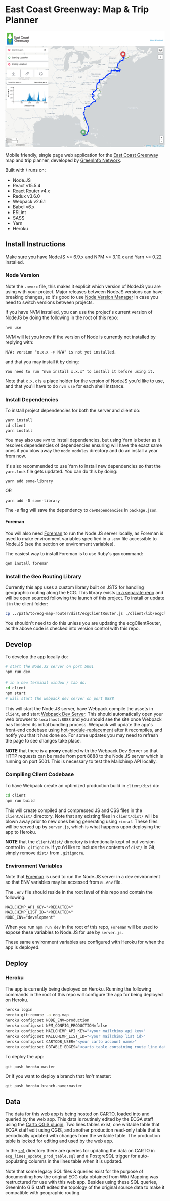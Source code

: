 # East Coast Greenway: Map & Trip Planner
![ecg-map-overview](client/assets/img/ecg-map-overview.png)

Mobile friendly, single page web application for the [East Coast Greenway](http://greenway.org) map and trip planner, developed by [GreenInfo Network](http://greeninfo.org).

Built with / runs on:

- Node.JS
- React v15.5.4
- React Router v4.x
- Redux v3.6.0
- Webpack v2.6.1
- Babel v6.x
- ESLint
- SASS
- Yarn
- Heroku

## Install Instructions
Make sure you have NodeJS >= 6.9.x and NPM >= 3.10.x and Yarn >= 0.22 installed.

### Node Version
Note the `.nvmrc` file, this makes it explicit which version of NodeJS you are using with your project. Major releases between NodeJS versions can have breaking changes, so it's good to use [Node Version Manager](https://github.com/creationix/nvm) in case you need to switch versions between projects.

If you have NVM installed, you can use the project's current version of NodeJS by doing the following in the root of this repo:

```
nvm use
```

NVM will let you know if the version of Node is currently not installed by replying with:

```
N/A: version "x.x.x -> N/A" is not yet installed.
```

and that you may install it by doing:

```
You need to run "nvm install x.x.x" to install it before using it.
```

Note that `x.x.x` is a place holder for the version of NodeJS you'd like to use, and that you'll have to do `nvm use` for each shell instance.

### Install Dependencies
To install project dependencies for both the server and client do:

```
yarn install
cd client
yarn install
```

You may also use `NPM` to install dependencies, but using Yarn is better as it resolves dependencies of dependencies ensuring will have the exact same ones if you blow away the `node_modules` directory and do an install a year from now.

It's also recommended to use Yarn to install new dependencies so that the `yarn.lock` file gets updated. You can do this by doing:

```
yarn add some-library
```

OR

```
yarn add -D some-library
```

The `-D` flag will save the dependency to `devDependencies` in `package.json`.

#### Foreman
You will also need [Foreman](http://ddollar.github.io/foreman/) to run the Node.JS server locally, as Foreman is used to make environment variables specified in a `.env` file accessible to Node.JS (see the section on environment variables).

The easiest way to install Foreman is to use Ruby's `gem` command:

```
gem install foreman
```

### Install the Geo Routing Library
Currently this app uses a custom library built on JSTS for handling geographic routing along the ECG. This library exists [in a separate repo](#) and will be open sourced following the launch of this project. To install or update it in the client folder:

```bash
cp ../path/to/ecg-map-router/dist/ecgClientRouter.js ./client/lib/ecgClientRouter.js
```

You shouldn't need to do this unless you are updating the ecgClientRouter, as the above code is checked into version control with this repo.

## Develop
To develop the app locally do:

```bash
# start the Node.JS server on port 5001
npm run dev

# in a new terminal window / tab do:
cd client
npm start
# will start the webpack dev server on port 8888
```

This will start the Node.JS server, have Webpack compile the assets in `client`, and start [Webpack Dev Server](https://webpack.js.org/configuration/dev-server/#devserver). This should automatically open your web browser to `localhost:8888` and you should see the site once Webpack has finished its initial bundling process. Webpack will update the app's front-end codebase using [hot-module-replacement](https://webpack.js.org/concepts/hot-module-replacement/) after it recompiles, and notify you that it has done so. For some updates you may need to refresh the page to see changes take place.

**NOTE** that there is a **proxy** enabled with the Webpack Dev Server so that HTTP requests can be made from port 8888 to the Node.JS server which is running on port 5001. This is necessary to test the Mailchimp API locally.

### Compiling Client Codebase
To have Webpack create an optimized production build in `client/dist` do:

```bash
cd client
npm run build
```

This will create compiled and compressed JS and CSS files in the `client/dist/` directory. Note that any existing files in `client/dist/` will be blown away prior to new ones being generating using `rimraf`. These files will be served up by `server.js`, which is what happens upon deploying the app to Heroku.

**NOTE** that the `client/dist/` directory is intentionally kept of out version control in `.gitignore`. If you'd like to include the contents of `dist/` in Git, simply remove `dist/` from `.gitignore`.

### Environment Variables
Note that [Foreman](https://www.theforeman.org/) is used to run the Node.JS server in a dev environment so that ENV variables may be accessed from a `.env` file.

The `.env` file should reside in the root level of this repo and contain the following:

```
MAILCHIMP_API_KEY="<REDACTED>"
MAILCHIMP_LIST_ID="<REDACTED>"
NODE_ENV="development"
```

When you run `npm run dev` in the root of this repo, `Foreman` will be used to expose these variables to Node.JS for use by `server.js`.

These same environment variables are configured with Heroku for when the app is deployed.

## Deploy

### Heroku
The app is currently being deployed on Heroku. Running the following commands in the root of this repo will configure the app for being deployed on Heroku.

```bash
heroku login
heroku git:remote -a ecg-map
heroku config:set NODE_ENV=production
heroku config:set NPM_CONFIG_PRODUCTION=false
heroku config:set MAILCHIMP_API_KEY="<your mailchimp api key>"
heroku config:set MAILCHIMP_LIST_ID="<your mailchimp list id>"
heroku config:set CARTODB_USER="<your carto account name>"
heroku config:set DBTABLE_EDGES="<carto table containing route line data>"
```

To deploy the app:

```
git push heroku master
```

Or if you want to deploy a branch that _isn't_ master:

```
git push heroku branch-name:master
```

## Data
The data for this web app is being hosted on [CARTO](https://carto.com), loaded into and queried by the web app. This data is routinely edited by the ECGA staff using the [Carto QGIS plugin](https://plugins.qgis.org/plugins/QgisCartoDB/). Two lines tables exist, one writable table that ECGA staff edit using QGIS, and another production read-only table that is periodically updated with changes from the writable table. The production table is locked for editing and used by the web app.

In the [`sql`](./sql) directory there are queries for updating the data on CARTO in `ecg_lines_update_prod_table.sql` and a PostgreSQL trigger for auto-populating columns in the lines table when it is updated.

Note that some legacy SQL files & queries exist for the purpose of documenting how the original ECG data obtained from Wiki Mapping was restructured for use with this web app. Besides using these SQL queries, GreenInfo GIS staff edited the topology of the original source data to make it compatible with geographic routing.
